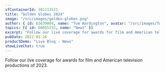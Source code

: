 ```yaml
---
vfContainerId: 101113521
title: "Golden Globes 2024"
image: "/src/images/golden-globes.png"
author: { id: 63639064, name: "Tom Hardington", avatar: "/src/images/TomHardington.jpg" }
topics: [{ id: 60055332, name: "News" }]
excerpt: "Follow our live coverage for awards for film and American television productions of 2023."
pubDate: 2022-01-26
productDemo: "Live Blog - News"
showLiveChat: true
---
```


Follow our live coverage for awards for film and American television productions of 2023.

<div class="viafoura">
  <vf-live-blog></vf-live-blog>
</div>
